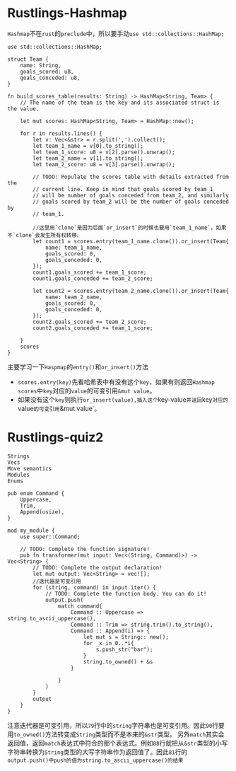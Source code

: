 # Rustlings-Hashmap
`Hashmap`不在`rust`的`preclude`中，所以要手动`use std::collections::HashMap;`  
```
use std::collections::HashMap;

struct Team {
    name: String,
    goals_scored: u8,
    goals_conceded: u8,
}

fn build_scores_table(results: String) -> HashMap<String, Team> {
    // The name of the team is the key and its associated struct is the value.
    
    let mut scores: HashMap<String, Team> = HashMap::new();

    for r in results.lines() {
        let v: Vec<&str> = r.split(',').collect();
        let team_1_name = v[0].to_string();
        let team_1_score: u8 = v[2].parse().unwrap();
        let team_2_name = v[1].to_string();
        let team_2_score: u8 = v[3].parse().unwrap();
        
        // TODO: Populate the scores table with details extracted from the
        // current line. Keep in mind that goals scored by team_1
        // will be number of goals conceded from team_2, and similarly
        // goals scored by team_2 will be the number of goals conceded by
        // team_1.
        
        //这里用`clone`是因为后面`or_insert`的时候也要用`team_1_name`，如果不`clone`会发生所有权转移。
        let count1 = scores.entry(team_1_name.clone()).or_insert(Team{
            name: team_1_name,
            goals_scored: 0,
            goals_conceded: 0,
        });
        count1.goals_scored += team_1_score;
        count1.goals_conceded += team_2_score;

        let count2 = scores.entry(team_2_name.clone()).or_insert(Team{
            name: team_2_name,
            goals_scored: 0,
            goals_conceded: 0,
        });
        count2.goals_scored += team_2_score;
        count2.goals_conceded += team_1_score;
 
    }
    scores
}
```
主要学习一下`Haspmap`的`entry()`和`or_insert()`方法  
+ `scores.entry(key)`先看哈希表中有没有这个`key`，如果有则返回`Hashmap scores`中`key`对应的`value`的可变引用`&mut value`。
+  如果没有这个`key`则执行`or_insert(value),插入这个`key-value`并返回`key`对应的`value`的可变引用`&mut value`。


# Rustlings-quiz2
```
Strings
Vecs
Move semantics
Modules
Enums
```
```
pub enum Command {
    Uppercase,
    Trim,
    Append(usize),
}

mod my_module {
    use super::Command;

    // TODO: Complete the function signature!
    pub fn transformer(mut input: Vec<(String, Command)>) -> Vec<String> {
        // TODO: Complete the output declaration!
        let mut output: Vec<String> = vec![];
        //迭代器是可变引用
        for (string, command) in input.iter() {
            // TODO: Complete the function body. You can do it!
            output.push(
                match command{
                    Command :: Uppercase => string.to_ascii_uppercase(),
                    Command :: Trim => string.trim().to_string(),
                    Command :: Append(i) => {
                        let mut s = String:: new();
                        for _x in 0..*i{
                            s.push_str("bar");
                        }
                        string.to_owned() + &s
                    }
        
                }
            )
        }
        output
    }
}
```
注意迭代器是可变引用，所以`79`行中的`string`字符串也是可变引用。因此`90`行要用`to_owned()`方法转变成`String`类型而不是本来的`&str`类型。
另外`match`其实会返回值，返回`match`表达式中符合的那个表达式。例如`88`行就把从`&str`类型的小写字符串转换为`String`类型的大写字符串作为返回值了。因此`81`行的
`output.push()中push的值为string.to_ascii_uppercase()的结果`
















